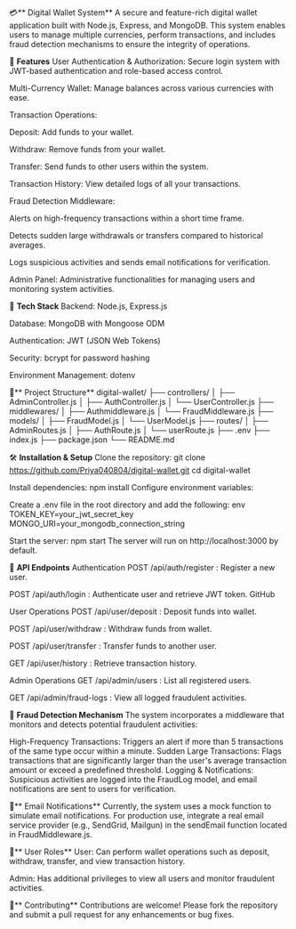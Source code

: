 💳** Digital Wallet System**
A secure and feature-rich digital wallet application built with Node.js, Express, and MongoDB. This system enables users to manage multiple currencies, perform transactions, and includes fraud detection mechanisms to ensure the integrity of operations.


🚀 **Features**
User Authentication & Authorization: Secure login system with JWT-based authentication and role-based access control.

Multi-Currency Wallet: Manage balances across various currencies with ease.

Transaction Operations:

Deposit: Add funds to your wallet.

Withdraw: Remove funds from your wallet.

Transfer: Send funds to other users within the system.

Transaction History: View detailed logs of all your transactions.

Fraud Detection Middleware:

Alerts on high-frequency transactions within a short time frame.

Detects sudden large withdrawals or transfers compared to historical averages.

Logs suspicious activities and sends email notifications for verification.

Admin Panel: Administrative functionalities for managing users and monitoring system activities.

🧱 **Tech Stack**
Backend: Node.js, Express.js

Database: MongoDB with Mongoose ODM

Authentication: JWT (JSON Web Tokens)

Security: bcrypt for password hashing

Environment Management: dotenv

📁** Project Structure**
digital-wallet/
├── controllers/
│   ├── AdminController.js
│   ├── AuthController.js
│   └── UserController.js
├── middlewares/
│   ├── Authmiddleware.js
│   └── FraudMiddleware.js
├── models/
│   ├── FraudModel.js
│   └── UserModel.js
├── routes/
│   ├── AdminRoutes.js
│   ├── AuthRoute.js
│   └── userRoute.js
├── .env
├── index.js
├── package.json
└── README.md

🛠️ **Installation & Setup**
Clone the repository:
git clone https://github.com/Priya040804/digital-wallet.git
cd digital-wallet

Install dependencies:
npm install
Configure environment variables:

Create a .env file in the root directory and add the following:
env
TOKEN_KEY=your_jwt_secret_key
MONGO_URI=your_mongodb_connection_string

Start the server:
npm start
The server will run on http://localhost:3000 by default.

🔐 **API Endpoints**
Authentication
POST /api/auth/register : Register a new user.

POST /api/auth/login : Authenticate user and retrieve JWT token.
GitHub

User Operations
POST /api/user/deposit : Deposit funds into wallet.

POST /api/user/withdraw : Withdraw funds from wallet.

POST /api/user/transfer : Transfer funds to another user.

GET /api/user/history : Retrieve transaction history.

Admin Operations
GET /api/admin/users : List all registered users.

GET /api/admin/fraud-logs : View all logged fraudulent activities.

🧪 **Fraud Detection Mechanism**
The system incorporates a middleware that monitors and detects potential fraudulent activities:

High-Frequency Transactions: Triggers an alert if more than 5 transactions of the same type occur within a minute.
Sudden Large Transactions: Flags transactions that are significantly larger than the user's average transaction amount or exceed a predefined threshold.
Logging & Notifications: Suspicious activities are logged into the FraudLog model, and email notifications are sent to users for verification.

📧** Email Notifications**
Currently, the system uses a mock function to simulate email notifications. For production use, integrate a real email service provider (e.g., SendGrid, Mailgun) in the sendEmail function located in FraudMiddleware.js.

👤** User Roles**
User: Can perform wallet operations such as deposit, withdraw, transfer, and view transaction history.

Admin: Has additional privileges to view all users and monitor fraudulent activities.

🤝** Contributing**
Contributions are welcome! Please fork the repository and submit a pull request for any enhancements or bug fixes.

